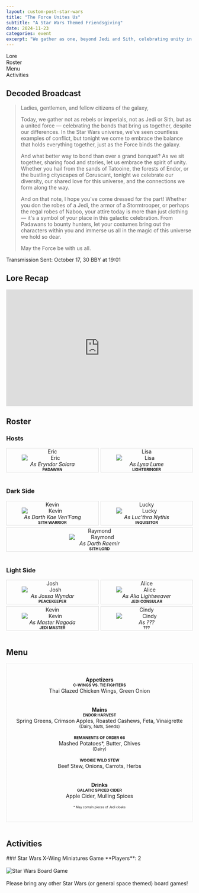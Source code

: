 ```yaml
---
layout: custom-post-star-wars
title: "The Force Unites Us"
subtitle: "A Star Wars Themed Friendsgiving"
date: 2024-11-23
categories: event
excerpt: "We gather as one, beyond Jedi and Sith, celebrating unity in diversity. Tonight, in shared stories, meals, and costumes, we honor the Force that connects us across galaxies. May it be with us all."
---
```


<nav id="toc" class="action-bar">
    <div class="nav-item"><a href="#lore">Lore</a></div>
    <div class="nav-item"><a href="#roster">Roster</a></div>
    <div class="nav-item"><a href="#menu">Menu</a></div>
    <div class="nav-item"><a href="#activities">Activities</a></div>
</nav>

## Decoded Broadcast
> Ladies, gentlemen, and fellow citizens of the galaxy,
> 
> Today, we gather not as rebels or imperials, not as Jedi or Sith, but as a united force — celebrating the bonds that bring us together, despite our differences. In the Star Wars universe, we’ve seen countless examples of conflict, but tonight we come to embrace the balance that holds everything together, just as the Force binds the galaxy.
>
> And what better way to bond than over a grand banquet? As we sit together, sharing food and stories, let us embrace the spirit of unity. Whether you hail from the sands of Tatooine, the forests of Endor, or the bustling cityscapes of Coruscant, tonight we celebrate our diversity, our shared love for this universe, and the connections we form along the way.
>
> And on that note, I hope you've come dressed for the part! Whether you don the robes of a Jedi, the armor of a Stormtrooper, or perhaps the regal robes of Naboo, your attire today is more than just clothing — it's a symbol of your place in this galactic celebration. From Padawans to bounty hunters, let your costumes bring out the characters within you and immerse us all in the magic of this universe we hold so dear.
>
> May the Force be with us all.

Transmission Sent: October 17, 30 BBY at 19:01

<h2 id="lore">Lore Recap</h2>
<iframe width="100%" height="315" src="https://youtube.com/embed/2WWazICpXZ8?si=PLIYKHDWnIwJprGV" frameborder="0" allow="accelerometer; autoplay; encrypted-media; gyroscope; picture-in-picture" allowfullscreen></iframe>
<br>

<h2 id="roster">Roster</h2>

### Hosts

<div style="display: flex; justify-content: space-between; width: 100%; gap: 5px; flex-wrap: wrap;">

  <div style="flex: 1; text-align: center; border: 1px solid #ddd;">
    <div class="table-header">Eric</div>
    <img src="/assets/images/2024-11-23/avatar-eric.png" alt="Eric" style="min-width: 165px; height: auto; object-fit: cover;">
    <div class="table-subheader"><em>As Eryndor Solara</em><br><span style="font-size: 0.75em; font-weight: bold;">PADAWAN</span></div>
  </div>

  <div style="flex: 1; text-align: center; border: 1px solid #ddd;">
    <div class="table-header">Lisa</div>
    <img src="/assets/images/2024-11-23/avatar-lisa.png" alt="Lisa" style="min-width: 165px; height: auto; object-fit: cover;">
    <div class="table-subheader"><em>As Lysa Lume</em><br><span style="font-size: 0.75em; font-weight: bold;">LIGHTBRINGER</span></div>
  </div>

</div>

<br>

### Dark Side

<div style="display: flex; justify-content: space-between; width: 100%; gap: 5px; flex-wrap: wrap;">

  <div style="flex: 1; text-align: center; border: 1px solid #ddd;">
    <div class="table-header">Kevin</div>
    <img src="/assets/images/2024-11-23/avatar-lau-fang.png" alt="Kevin" style="min-width: 165px; height: auto; object-fit: cover;">
    <div class="table-subheader"><em>As Darth Kae Ven'Fang</em><br><span style="font-size: 0.75em; font-weight: bold;">SITH WARRIOR</span></div>
  </div>

  <div style="flex: 1; text-align: center; border: 1px solid #ddd;">
    <div class="table-header">Lucky</div>
    <img src="/assets/images/2024-11-23/avatar-lucky.png" alt="Lucky" style="min-width: 165px; height: auto; object-fit: cover;">
    <div class="table-subheader"><em>As Luc'thra Nythis</em><br><span style="font-size: 0.75em; font-weight: bold;">INQUISITOR</span></div>
  </div>

  <div style="flex: 1; text-align: center; border: 1px solid #ddd;">
    <div class="table-header">Raymond</div>
    <img src="/assets/images/2024-11-23/avatar-raymond.png" alt="Raymond" style="min-width: 165px; height: auto; object-fit: cover;">
    <div class="table-subheader"><em>As Darth Raemir</em><br><span style="font-size: 0.75em; font-weight: bold;">SITH LORD</span></div>
  </div>

</div>

<br>

### Light Side

<div style="display: flex; justify-content: space-between; width: 100%; gap: 5px; flex-wrap: wrap;">

  <div style="flex: 1; text-align: center; border: 1px solid #ddd;">
    <div class="table-header">Josh</div>
    <img src="/assets/images/2024-11-23/avatar-josh.png" alt="Josh" style="min-width: 165px; height: auto; object-fit: cover;">
    <div class="table-subheader"><em>As Jossa Wyndar</em><br><span style="font-size: 0.75em; font-weight: bold;">PEACEKEEPER</span></div>
  </div>

  <div style="flex: 1; text-align: center; border: 1px solid #ddd;">
    <div class="table-header">Alice</div>
    <img src="/assets/images/2024-11-23/avatar-alice.png" alt="Alice" style="min-width: 165px; height: auto; object-fit: cover;">
    <div class="table-subheader"><em>As Alia Lightweaver</em><br><span style="font-size: 0.75em; font-weight: bold;">JEDI CONSULAR</span></div>
  </div>

  <div style="flex: 1; text-align: center; border: 1px solid #ddd;">
    <div class="table-header">Kevin</div>
    <img src="/assets/images/2024-11-23/avatar-nagata.png" alt="Kevin" style="min-width: 165px; height: auto; object-fit: cover;">
    <div class="table-subheader"><em>As Master Nagoda</em><br><span style="font-size: 0.75em; font-weight: bold;">JEDI MASTER</span></div>
  </div>

  <div style="flex: 1; text-align: center; border: 1px solid #ddd;">
    <div class="table-header">Cindy</div>
    <img src="/assets/images/2024-11-23/avatar-cindy.png" alt="Cindy" style="min-width: 165px; height: auto; object-fit: cover;">
    <div class="table-subheader"><em>As ???</em><br><span style="font-size: 0.75em; font-weight: bold;">???</span></div>
  </div>

</div>

<br>

<h2 id="menu">Menu</h2>
<div style="text-align: center; border: 1px dotted #ddd; padding: 20px">
    <p>
        <strong>Appetizers</strong>
        <br>
        <strong style="font-size: 0.75em; text-transform: uppercase;">C-Wings vs. TIE Fighters</strong>
        <br>
        Thai Glazed Chicken Wings, Green Onion
        <br><br><br>
        <strong>Mains</strong>
        <br>
        <strong style="font-size: 0.75em; text-transform: uppercase;">Endor Harvest</strong>
        <br>
        Spring Greens, Crimson Apples, Roasted Cashews, Feta, Vinaigrette
        <br>
        <small>(Dairy, Nuts, Seeds)</small>
        <br><br>
        <strong style="font-size: 0.75em; text-transform: uppercase;">Remanents of Order 66</strong>
        <br>
        Mashed Potatoes*, Butter, Chives
        <br>
        <small>(Dairy)</small>
        <br><br>
        <strong style="font-size: 0.75em; text-transform: uppercase;">Wookie Wild Stew</strong>
        <br>
        Beef Stew, Onions, Carrots, Herbs
        <br><br><br>
        <strong>Drinks</strong>
        <br>
        <strong style="font-size: 0.75em; text-transform: uppercase;">Galatic Spiced Cider</strong>
        <br>
        Apple Cider, Mulling Spices
        <br><br>
        <small style="font-size: 0.6em;">* May contain pieces of Jedi cloaks</small>
    </p>
</div>

<br>

<h2 id="activities">Activities</h2>
### Star Wars X-Wing Miniatures Game
**Players**: 2
<br><br>
<img src="/assets/images/2024-11-23/star-wars-board-game.jpg" alt="Star Wars Board Game">
<br><br>
Please bring any other Star Wars (or general space themed) board games!

<br>
